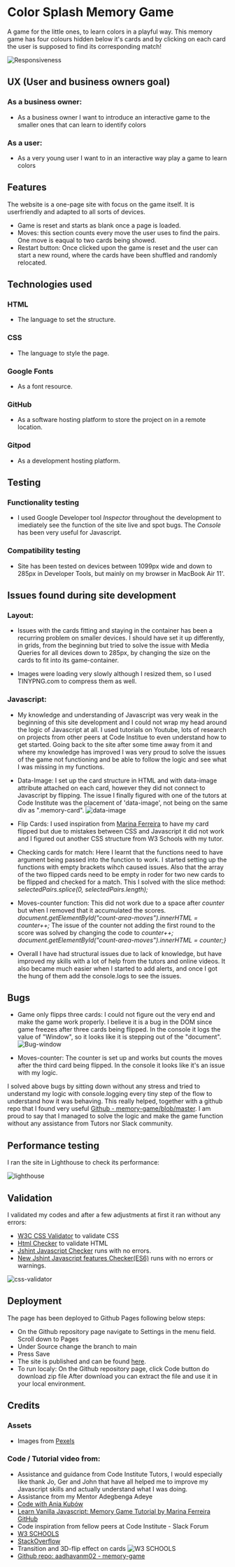 # Color Splash Memory Game
A game for the little ones, to learn colors in a playful way. This memory game has four colours hidden below it's cards and by clicking on each card the user is supposed to find its corresponding match!

![Responsiveness](assets/md-images/screenshots/responsivness.png)

## UX (User and business owners goal)

### As a business owner:
* As a business owner I want to introduce an interactive game to the smaller ones that can learn to identify colors

### As a user:
* As a very young user I want to in an interactive way play a game to learn colors

## Features

The website is a one-page site with focus on the game itself. It is userfriendly and adapted to all sorts of devices. 

* Game is reset and starts as blank once a page is loaded.
* Moves: this section counts every move the user uses to find the pairs. One move is eaqual to two cards being showed.
* Restart button: Once clicked upon the game is reset and the user can start a new round, where the cards have been shuffled and randomly relocated.


## Technologies used

### HTML 
* The language to set the structure.

### CSS
* The language to style the page.

### Google Fonts
* As a font resource. 

### GitHub
* As a software hosting platform to store the project on in a remote location.

### Gitpod
* As a development hosting platform.

## Testing

### Functionality testing
* I used Google Developer tool *Inspector* throughout the development to imediately see the function of the site live and spot bugs. The *Console* has been very useful for Javascript. 

### Compatibility testing
* Site has been tested on devices between 1099px wide and down to 285px in Developer Tools, but mainly on my browser in MacBook Air 11'. 

## Issues found during site development

### Layout:
* Issues with the cards fitting and staying in the container has been a recurring problem on smaller devices. I should have set it up differently, in grids, from the beginning but tried to solve the issue with Media Queries for all devices down to 285px, by changing the size on the cards to fit into its game-container. 

* Images were loading very slowly although I resized them, so I used TINYPNG.com to compress them as well. 

### Javascript:
* My knowledge and understanding of Javascript was very weak in the beginning of this site development and I could not wrap my head around the logic of Javascript at all. I used tutorials on Youtube, lots of research on projects from other peers at Code Institue to even understand how to get started. 
Going back to the site after some time away from it and where my knowledge has improved I was very proud to solve the issues of the game not functioning and be able to follow the logic and see what I was missing in my functions. 

* Data-Image: I set up the card structure in HTML and with data-image attribute attached on each card, however they did not connect to Javascript by flipping. The issue I finally figured with one of the tutors at Code Institute was the placement of 'data-image', not being on the same div as ".memory-card". 
![data-image](assets/md-images/screenshots/data-image.png) 

* Flip Cards: I used inspiration from [Marina Ferreira](https://www.youtube.com/watch?v=zYS4J9m3SsU&list=PLLX1I3KXZ-YH-woTgiCfONMya39-Ty8qw&index=5) to have my card flipped but due to mistakes between CSS and Javascript it did not work and I figured out another CSS structure from W3 Schools with my tutor. 

* Checking cards for match: Here I learnt that the functions need to have argument being passed into the function to work. I started setting up the functions with empty brackets wihch caused issues. 
Also that the array of the two flipped cards need to be empty in roder for two new cards to be flipped and checked for a match. This I solved with the slice method: *selectedPairs.splice(0, selectedPairs.length);*

* Moves-counter function: This did not work due to a space after *counter* but when I removed that it accumulated the scores. 
*document.getElementById("count-area-moves").innerHTML = counter++;*
The issue of the counter not adding the first round to the score was solved by changing the code to *counter++;
    document.getElementById("count-area-moves").innerHTML = counter;}*

* Overall I have had structural issues due to lack of knowledge, but have improved my skills with a lot of help from the tutors and online videos. 
It also became much easier when I started to add alerts, and once I got the hung of them add the console.logs to see the issues. 


## Bugs

* Game only flipps three cards: 
I could not figure out the very end and make the game work properly. I believe it is a bug in the DOM since game freezes after three cards being flipped. In the console it logs the value of "Window", so it looks like it is stepping out of the "document". 
![Bug-window](assets/md-images/screenshots/bug-window.png)

* Moves-counter: The counter is set up and works but counts the moves after the third card being flipped. In the console it looks like it's an issue with my logic.

I solved above bugs by sitting down without any stress and tried to understand my logic with console.logging every tiny step of the flow to understand how it was behaving. This really helped, together with a github repo that I found very useful [Github - memory-game/blob/master](https://github.com/aadhavanm02/memory-game/blob/master/js/app2.js).
I am proud to say that I managed to solve the logic and make the game function without any assistance from Tutors nor Slack community. 



## Performance testing

I ran the site in Lighthouse to check its performance:

![lighthouse](assets/md-images/screenshots/lighthouse.png)

## Validation

I validated my codes and after a few adjustments at first it ran without any errors:

* [W3C CSS Validator](http://www.css-validator.org/) to validate CSS
* [Html Checker](https://validator.w3.org/) to validate HTML
* [Jshint Javascript Checker](https://jshint.com/) runs with no errors.
* [New Jshint Javascript features Checker(ES6)](https://jshint.com/) runs with no errors or warnings.

![css-validator](assets/md-images/screenshots/css-validator.png)
## Deployment

The page has been deployed to Github Pages following below steps:

* On the Github repository page navigate to Settings in the menu field.
Scroll down to Pages
* Under Source change the branch to main
* Press Save
* The site is published and can be found [here](https://viktoriamahrberg.github.io/color-splash-memory/).
* To run localy:
On the Github repository page, click Code button do download zip file
After download you can extract the file and use it in your local environment.


## Credits

### Assets
* Images from [Pexels](https://www.pexels.com/)

### Code / Tutorial video from: 
* Assistance and guidance from Code Institute Tutors, I would especially like thank Jo, Ger and John that have all helped me to improve my Javascript skills and actually understand what I was doing.
* Assistance from my Mentor Adegbenga Adeye
* [Code with Ania Kubów](https://www.youtube.com/watch?v=tjyDOHzKN0w)
* [Learn Vanilla Javascript: Memory Game Tutorial by Marina Ferreira](https://www.youtube.com/watch?v=zYS4J9m3SsU&list=PLLX1I3KXZ-YH-woTgiCfONMya39-Ty8qw&index=5) [GitHub](https://github.com/code-sketch/memory-game/blob/master/video-11/scripts.js)
* Code inspiration from fellow peers at Code Institute - Slack Forum
* [W3 SCHOOLS](https://www.w3schools.com/)
* [StackOverflow](https://stackoverflow.com/)
* Transition and 3D-flip effect on cards ![W3 SCHOOLS](https://www.w3schools.com/howto/tryit.asp?filename=tryhow_css_flip_card)
* [Github repo: aadhavanm02 - memory-game](https://github.com/aadhavanm02/memory-game/blob/master/js/app2.js)

